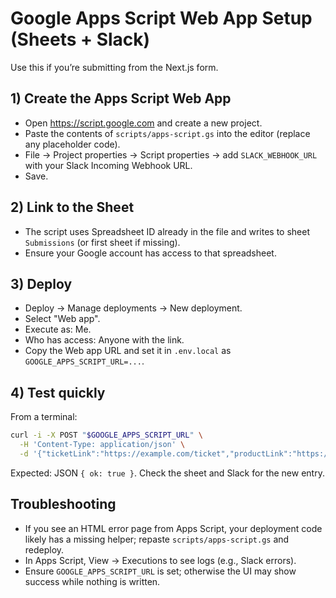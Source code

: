 # Google Apps Script Web App Setup (Sheets + Slack)

Use this if you’re submitting from the Next.js form.

## 1) Create the Apps Script Web App
- Open https://script.google.com and create a new project.
- Paste the contents of `scripts/apps-script.gs` into the editor (replace any placeholder code).
- File → Project properties → Script properties → add `SLACK_WEBHOOK_URL` with your Slack Incoming Webhook URL.
- Save.

## 2) Link to the Sheet
- The script uses Spreadsheet ID already in the file and writes to sheet `Submissions` (or first sheet if missing).
- Ensure your Google account has access to that spreadsheet.

## 3) Deploy
- Deploy → Manage deployments → New deployment.
- Select "Web app".
- Execute as: Me.
- Who has access: Anyone with the link.
- Copy the Web app URL and set it in `.env.local` as `GOOGLE_APPS_SCRIPT_URL=...`.

## 4) Test quickly
From a terminal:

```bash
curl -i -X POST "$GOOGLE_APPS_SCRIPT_URL" \
  -H 'Content-Type: application/json' \
  -d '{"ticketLink":"https://example.com/ticket","productLink":"https://amazon.com/item","occasion":"Birthday","agentName":"Tester"}'
```

Expected: JSON `{ ok: true }`. Check the sheet and Slack for the new entry.

## Troubleshooting
- If you see an HTML error page from Apps Script, your deployment code likely has a missing helper; repaste `scripts/apps-script.gs` and redeploy.
- In Apps Script, View → Executions to see logs (e.g., Slack errors).
- Ensure `GOOGLE_APPS_SCRIPT_URL` is set; otherwise the UI may show success while nothing is written.

